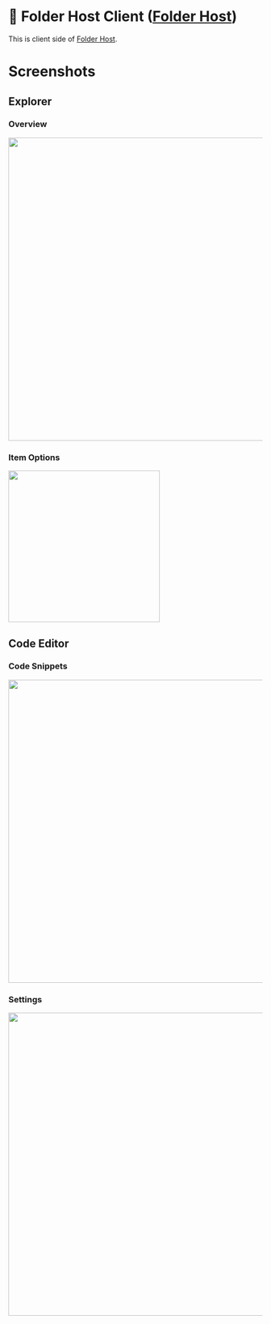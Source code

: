 # 📁 Folder Host Client ([Folder Host](https://github.com/MertJSX/folder-host))
This is client side of [Folder Host](https://github.com/MertJSX/folder-host).
# Screenshots
## Explorer

### Overview
<img src="https://github.com/user-attachments/assets/ea83ad68-ee5f-4d1c-84ff-98766fbb8794" width="600px">

### Item Options
<img src="https://github.com/user-attachments/assets/58fb2f1e-a935-4c26-8969-633c5a1a8c76" width="300px">

## Code Editor

### Code Snippets
<img src="https://github.com/user-attachments/assets/90f85111-8a47-4ea1-81f2-1cac5a0b43f0" width="600px">

### Settings
<img src="https://github.com/user-attachments/assets/3b539724-2eea-4986-a97e-3983c0120d38" width="600px">
